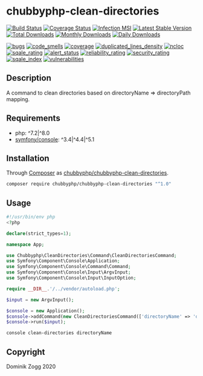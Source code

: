 # chubbyphp-clean-directories

[![Build Status](https://api.travis-ci.org/chubbyphp/chubbyphp-clean-directories.png?branch=master)](https://travis-ci.org/chubbyphp/chubbyphp-clean-directories)
[![Coverage Status](https://coveralls.io/repos/github/chubbyphp/chubbyphp-clean-directories/badge.svg?branch=master)](https://coveralls.io/github/chubbyphp/chubbyphp-clean-directories?branch=master)
[![Infection MSI](https://badge.stryker-mutator.io/github.com/chubbyphp/chubbyphp-clean-directories/master)](https://travis-ci.org/chubbyphp/chubbyphp-clean-directories)
[![Latest Stable Version](https://poser.pugx.org/chubbyphp/chubbyphp-clean-directories/v/stable.png)](https://packagist.org/packages/chubbyphp/chubbyphp-clean-directories)
[![Total Downloads](https://poser.pugx.org/chubbyphp/chubbyphp-clean-directories/downloads.png)](https://packagist.org/packages/chubbyphp/chubbyphp-clean-directories)
[![Monthly Downloads](https://poser.pugx.org/chubbyphp/chubbyphp-clean-directories/d/monthly)](https://packagist.org/packages/chubbyphp/chubbyphp-clean-directories)
[![Daily Downloads](https://poser.pugx.org/chubbyphp/chubbyphp-clean-directories/d/daily)](https://packagist.org/packages/chubbyphp/chubbyphp-clean-directories)

[![bugs](https://sonarcloud.io/api/project_badges/measure?project=chubbyphp_chubbyphp-clean-directories&metric=bugs)](https://sonarcloud.io/dashboard?id=chubbyphp_chubbyphp-clean-directories)
[![code_smells](https://sonarcloud.io/api/project_badges/measure?project=chubbyphp_chubbyphp-clean-directories&metric=code_smells)](https://sonarcloud.io/dashboard?id=chubbyphp_chubbyphp-clean-directories)
[![coverage](https://sonarcloud.io/api/project_badges/measure?project=chubbyphp_chubbyphp-clean-directories&metric=coverage)](https://sonarcloud.io/dashboard?id=chubbyphp_chubbyphp-clean-directories)
[![duplicated_lines_density](https://sonarcloud.io/api/project_badges/measure?project=chubbyphp_chubbyphp-clean-directories&metric=duplicated_lines_density)](https://sonarcloud.io/dashboard?id=chubbyphp_chubbyphp-clean-directories)
[![ncloc](https://sonarcloud.io/api/project_badges/measure?project=chubbyphp_chubbyphp-clean-directories&metric=ncloc)](https://sonarcloud.io/dashboard?id=chubbyphp_chubbyphp-clean-directories)
[![sqale_rating](https://sonarcloud.io/api/project_badges/measure?project=chubbyphp_chubbyphp-clean-directories&metric=sqale_rating)](https://sonarcloud.io/dashboard?id=chubbyphp_chubbyphp-clean-directories)
[![alert_status](https://sonarcloud.io/api/project_badges/measure?project=chubbyphp_chubbyphp-clean-directories&metric=alert_status)](https://sonarcloud.io/dashboard?id=chubbyphp_chubbyphp-clean-directories)
[![reliability_rating](https://sonarcloud.io/api/project_badges/measure?project=chubbyphp_chubbyphp-clean-directories&metric=reliability_rating)](https://sonarcloud.io/dashboard?id=chubbyphp_chubbyphp-clean-directories)
[![security_rating](https://sonarcloud.io/api/project_badges/measure?project=chubbyphp_chubbyphp-clean-directories&metric=security_rating)](https://sonarcloud.io/dashboard?id=chubbyphp_chubbyphp-clean-directories)
[![sqale_index](https://sonarcloud.io/api/project_badges/measure?project=chubbyphp_chubbyphp-clean-directories&metric=sqale_index)](https://sonarcloud.io/dashboard?id=chubbyphp_chubbyphp-clean-directories)
[![vulnerabilities](https://sonarcloud.io/api/project_badges/measure?project=chubbyphp_chubbyphp-clean-directories&metric=vulnerabilities)](https://sonarcloud.io/dashboard?id=chubbyphp_chubbyphp-clean-directories)

## Description

A command to clean directories based on directoryName => directoryPath mapping.

## Requirements

 * php: ^7.2|^8.0
 * [symfony/console][2]: ^3.4|^4.4|^5.1

## Installation

Through [Composer](http://getcomposer.org) as [chubbyphp/chubbyphp-clean-directories][1].

```sh
composer require chubbyphp/chubbyphp-clean-directories "^1.0"
```

## Usage

```php
#!/usr/bin/env php
<?php

declare(strict_types=1);

namespace App;

use Chubbyphp\CleanDirectories\Command\CleanDirectoriesCommand;
use Symfony\Component\Console\Application;
use Symfony\Component\Console\Command\Command;
use Symfony\Component\Console\Input\ArgvInput;
use Symfony\Component\Console\Input\InputOption;

require __DIR__.'/../vendor/autoload.php';

$input = new ArgvInput();

$console = new Application();
$console->addCommand(new CleanDirectoriesCommand(['directoryName' => 'directoryPath']));
$console->run($input);
```

```sh
console clean-directories directoryName
```

## Copyright

Dominik Zogg 2020

[1]: https://packagist.org/packages/chubbyphp/chubbyphp-clean-directories
[2]: https://packagist.org/packages/symfony/console

